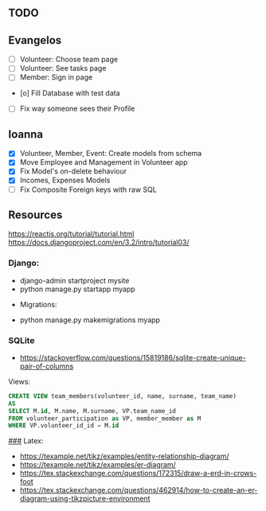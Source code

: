 ## TODO

## Evangelos
- [ ] Volunteer: Choose team page
- [ ] Volunteer: See tasks page
- [ ] Member: Sign in page
- [o] Fill Database with test data
- [ ] Fix way someone sees their Profile

## Ioanna
- [X] Volunteer, Member, Event: Create models from schema
- [X] Move Employee and Management in Volunteer app
- [X] Fix Model's on-delete behaviour
- [X] Incomes, Expenses Models
- [ ] Fix Composite Foreign keys with raw SQL

## Resources

https://reactjs.org/tutorial/tutorial.html
https://docs.djangoproject.com/en/3.2/intro/tutorial03/

### Django:

* django-admin startproject mysite
* python manage.py startapp myapp

- Migrations:

* python manage.py makemigrations myapp

### SQLite

* https://stackoverflow.com/questions/15819186/sqlite-create-unique-pair-of-columns

Views: 

```sql
CREATE VIEW team_members(volunteer_id, name, surname, team_name)
AS 
SELECT M.id, M.name, M.surname, VP.team_name_id
FROM volunteer_participation as VP, member_member as M
WHERE VP.volunteer_id_id = M.id
```

[###](###) Latex:

* https://texample.net/tikz/examples/entity-relationship-diagram/
* https://texample.net/tikz/examples/er-diagram/
* https://tex.stackexchange.com/questions/172315/draw-a-erd-in-crows-foot
* https://tex.stackexchange.com/questions/462914/how-to-create-an-er-diagram-using-tikzpicture-environment

